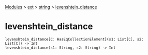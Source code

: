 [Modules](../../index.md) > [ext](../index.md) > [string](./index.md) > [levenshtein_distance]()

# levenshtein_distance

```
levenshtein_distance[C: HasEqCollectionElement](s1: List[C], s2: List[C]) -> Int
levenshtein_distance(s1: String, s2: String) -> Int
```
